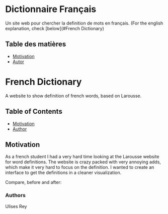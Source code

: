 # Dictionnaire Français
Un site web pour chercher la definition de mots en français.
(For the english explanation, check [below](#French Dictionary)

## Table des matières
- [Motivation](#motivation)
- [Autor](#autor)


# French Dictionary

A website to show definition of french words, based on Larousse.

## Table of Contents
- [Motivation](#motivation)
- [Author](#author)

## Motivation <a name="motivation"></a>
As a french student I had a very hard time looking at the Larousse website for word definitions. The website is crazy packed with very annoying adds, which make it very hard to focus on the definition. I wanted to create an interface to get the definitions in a cleaner visualization.

Compare, before and after:



### Authors <a name= "author"></a>
Ulises Rey



